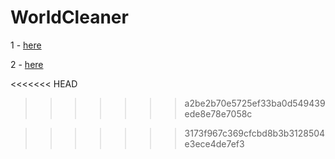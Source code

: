 # WorldCleaner

1 - [here](https://github.com/OdicforceSounds/odicforcesounds.com/wiki)

2 - [here](https://www.facebook.com/odicforcesounds/posts/831816413649165)

<<<<<<< HEAD

>>>>>>> a2be2b70e5725ef33ba0d549439ede8e78e7058c

>>>>>>> 3173f967c369cfcbd8b3b3128504e3ece4de7ef3
